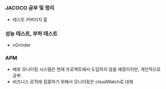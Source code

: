 ### JACOCO 공부 및 정리
- 테스트 커버리지 툴

### 성능 테스트, 부하 테스트
- nGrinder

### APM
- 배포 모니터링 시스템은 현재 프로젝트에서 도입하지 않을 예정이지만, 개인적으로 공부.
- 비즈니스 로직에 집중하기 위해서 모니터링은 cloudWatch로 대체

